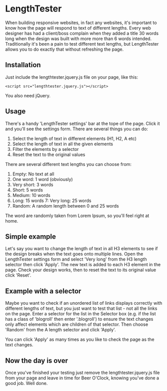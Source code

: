 LengthTester
============

When building responsive websites, in fact any websites, it's important to know how the page will respond to text of different lengths. Every web designer has had a client/boss complain when they added a title 30 words long when the design was built with more more than 6 words intended. Traditionally it's been a pain to test different text lengths, but LengthTester allows you to do exactly that without refreshing the page.

Installation
------------

Just include the lengthtester.jquery.js file on your page, like this:

`<script src="lengthtester.jquery.js"></script>`

You also need jQuery.

Usage
-----

There's a handy 'LengthTester settings' bar at the tope of the page. Click it and you'll see the settings form. There are several things you can do:

1. Select the length of text in different elements (H1, H2, A etc)
2. Select the length of text in all the given elements
3. Filter the elements by a selector
4. Reset the text to the original values

There are several different text lengths you can choose from:

1. Empty: No text at all
2. One word: 1 word (obviously)
3. Very short: 3 words
4. Short: 5 words
5. Medium: 10 words
6. Long: 15 words
7: Very long: 25 words
8. Random: A random length between 0 and 25 words

The word are randomly taken from Lorem Ipsum, so you'll feel right at home.

Simple example
--------------

Let's say you want to change the length of text in all H3 elements to see if the design breaks when the text goes onto multiple lines. Open the LengthTester settings form and select 'Very long' from the H3 length selector then click 'Apply'. The new text is added to each H3 element in the page. Check your design works, then to reset the text to its original value click 'Reset'.

Example with a selector
-----------------------

Maybe you want to check if an unordered list of links displays correctly with different lengths of text, but you just want to test that list - not all the links on the page. Enter a selector for the list in the Selector box (e.g. if the list has a class of 'blogroll' then enter '.blogroll') to ensure the text changes only affect elements which are children of that selector. Then choose 'Random' from the A length selector and click 'Apply'.

You can click 'Apply' as many times as you like to check the page as the text changes.

Now the day is over
-------------------

Once you've finished your testing just remove the lengthtester.jquery.js file from your page and leave in time for Beer O'Clock, knowing you've done a good job. Well done.